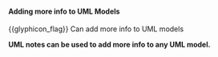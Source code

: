 <div id="title">

#### Adding more info to UML Models

</div>

<span id="prereqs"></span>

<span id="outcomes">{{glyphicon_flag}} Can add more info to UML models</span>

<div id="body">

**UML notes can be used to add more info to any UML model.**

<panel src="../../../../book/uml/notes/notes/unit-inElsewhere-asFlat.md#title-and-body" boilerplate header="{{ icon_prereq }} UML → Notes" expanded />

</div>

<div id="extras">
</div>